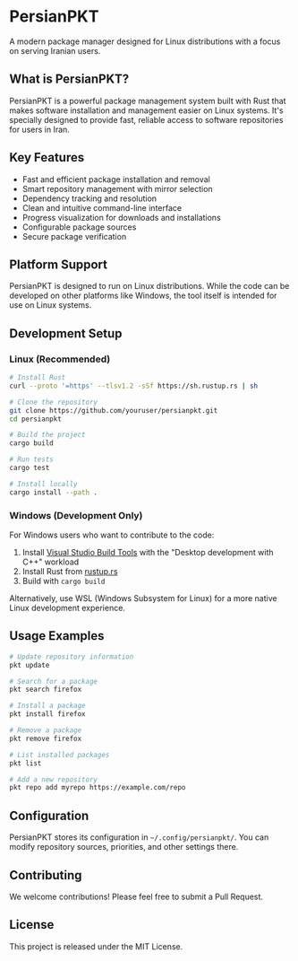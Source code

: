# PersianPKT

A modern package manager designed for Linux distributions with a focus on serving Iranian users.

## What is PersianPKT?

PersianPKT is a powerful package management system built with Rust that makes software installation and management easier on Linux systems. It's specially designed to provide fast, reliable access to software repositories for users in Iran.

## Key Features

- Fast and efficient package installation and removal
- Smart repository management with mirror selection
- Dependency tracking and resolution
- Clean and intuitive command-line interface
- Progress visualization for downloads and installations
- Configurable package sources
- Secure package verification

## Platform Support

PersianPKT is designed to run on Linux distributions. While the code can be developed on other platforms like Windows, the tool itself is intended for use on Linux systems.

## Development Setup

### Linux (Recommended)

```bash
# Install Rust
curl --proto '=https' --tlsv1.2 -sSf https://sh.rustup.rs | sh

# Clone the repository
git clone https://github.com/youruser/persianpkt.git
cd persianpkt

# Build the project
cargo build

# Run tests
cargo test

# Install locally
cargo install --path .
```

### Windows (Development Only)

For Windows users who want to contribute to the code:

1. Install [Visual Studio Build Tools](https://visualstudio.microsoft.com/visual-cpp-build-tools/) with the "Desktop development with C++" workload
2. Install Rust from [rustup.rs](https://rustup.rs/)
3. Build with `cargo build`

Alternatively, use WSL (Windows Subsystem for Linux) for a more native Linux development experience.

## Usage Examples

```bash
# Update repository information
pkt update

# Search for a package
pkt search firefox

# Install a package
pkt install firefox

# Remove a package
pkt remove firefox

# List installed packages
pkt list

# Add a new repository
pkt repo add myrepo https://example.com/repo
```

## Configuration

PersianPKT stores its configuration in `~/.config/persianpkt/`. You can modify repository sources, priorities, and other settings there.

## Contributing

We welcome contributions! Please feel free to submit a Pull Request.

## License

This project is released under the MIT License.

